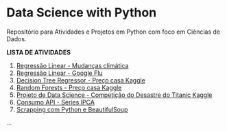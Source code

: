 # Data Science with Python

Repositório para Atividades e Projetos em Python com foco em Ciências de Dados.

**LISTA DE ATIVIDADES**

01. [Regressão Linear - Mudanças climática](https://github.com/EloizioHMD/Python_DS/blob/main/Regress%C3%A3o_Linear_(Mudan%C3%A7as_clim%C3%A1tica).ipynb)
02. [Regressão Linear - Google Flu](https://github.com/EloizioHMD/Python_DS/blob/main/Regress%C3%A3o_Linear_(GoogleFlu).ipynb)
03. [Decision Tree Regressor - Preço casa Kaggle](https://github.com/EloizioHMD/Python_DS/blob/main/Decision_Tree_Regressor(Kaggle).ipynb)
04. [Random Forests - Preço casa Kaggle](https://github.com/EloizioHMD/Python_DS/blob/main/Random_Forests(Kaggle).ipynb)
05. [Projeto de Data Science - Competição do Desastre do Titanic Kaggle](https://github.com/EloizioHMD/Python_DS/blob/main/DS_Titanic(Kaggle).ipynb)
06. [Consumo API - Series IPCA](https://github.com/EloizioHMD/Python_DS/blob/main/serietemp_ipca.ipynb)
07. [Scrapping com Python e BeautifulSoup](https://github.com/EloizioHMD/Python_DS/blob/main/scrapping.ipynb)
<p>...
